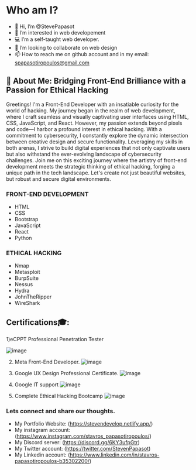 #  Who am I?

- 👋 Hi, I’m @StevePapasot
- 👀 I’m interested in web developement
- 💻 I’m a self-taught web developer.
- 🤼 I’m looking to collaborate on web design
- 📫 How to reach me on github account and in my email: spapasotiropoulos@gmail.com

  
## 🚀 About Me: Bridging Front-End Brilliance with a Passion for Ethical Hacking 
Greetings! I'm a Front-End Developer with an insatiable curiosity for the world of hacking. My journey began in the realm of web development, where I craft seamless and visually captivating user interfaces using HTML, CSS, JavaScript, and React. However, my passion extends beyond pixels and code—I harbor a profound interest in ethical hacking. With a commitment to cybersecurity, I constantly explore the dynamic intersection between creative design and secure functionality. Leveraging my skills in both arenas, I strive to build digital experiences that not only captivate users but also withstand the ever-evolving landscape of cybersecurity challenges. Join me on this exciting journey where the artistry of front-end development meets the strategic thinking of ethical hacking, forging a unique path in the tech landscape. Let's create not just beautiful websites, but robust and secure digital environments.

### FRONT-END DEVELOPMENT
- HTML
- CSS
- Bootstrap
- JavaScript
- React
- Python

### ETHICAL HACKING
- Nmap
- Metasploit
- BurpSuite
- Nessus
- Hydra
- JohnTheRipper
- WireShark

## Certifications🎓:
1)eCPPT Professional Penetration Tester

![image](https://github.com/user-attachments/assets/d909c2cd-fe68-4f9d-96ac-c956ebe36fcc)

2) Meta Front-End Developer.
![image](https://github.com/StevePapasot/StevePapasot/assets/75527414/65776527-c7d7-4e93-ab94-01fba93419fd)

3) Google UX Design Professional Certificate.
![image](https://github.com/StevePapasot/StevePapasot/assets/75527414/9625cd52-c848-46cb-bcd6-4645793a41cd)

4) Google IT support
![image](https://github.com/StevePapasot/StevePapasot/assets/75527414/c196b288-34ff-4b94-b0f3-a788b98ab344)

5) Complete Ethical Hacking Bootcamp
![image](https://media.licdn.com/dms/image/D4D2DAQEhdaQW3pfigw/profile-treasury-image-shrink_800_800/0/1717748432844?e=1718870400&v=beta&t=MhOd5K2-MRhWYB2UMDQwh3ws-XTSImTss1Vl3VjGHwk)

###  Lets connect and share our thoughts.
* My Portfolio Website: (https://stevendevelop.netlify.app/)
* My instagram account: (https://www.instagram.com/stavros_papasotiropoulos/) 
* My Discord server: (https://discord.gg/6KY3ufpGtr)
* My Twitter account: (https://twitter.com/StevenPapasot)
* My Linkedin account: (https://www.linkedin.com/in/stavros-papasotiropoulos-b35302200/)
  
